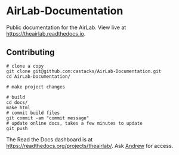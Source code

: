 # AirLab-Documentation
Public documentation for the AirLab. View live at https://theairlab.readthedocs.io.

## Contributing
```
# clone a copy
git clone git@github.com:castacks/AirLab-Documentation.git
cd AirLab-Documentation/

# make project changes

# build
cd docs/
make html
# commit build files
git commit -am "commit message"
# update online docs, takes a few minutes to update
git push
```

The Read the Docs dashboard is at https://readthedocs.org/projects/theairlab/. Ask [Andrew](http://theairlab.org/team/andrew_jong/) for access.
